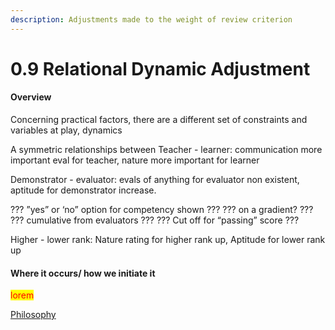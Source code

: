 ```yaml
---
description: Adjustments made to the weight of review criterion
---
```


# 0.9 Relational Dynamic Adjustment

#### Overview

Concerning practical factors, there are a different set of constraints and variables at play, dynamics

A symmetric relationships between Teacher - learner: communication more important eval for teacher, nature more important for learner

Demonstrator - evaluator: evals of anything for evaluator non existent, aptitude for demonstrator increase.

??? ”yes” or ‘no” option for competency shown ??? ??? on a gradient? ??? ??? cumulative from evaluators ??? ??? Cut off for “passing” score ???

Higher - lower rank: Nature rating for higher rank up, Aptitude for lower rank up

#### Where it occurs/ how we initiate it

<mark style="color:red;">lorem</mark>

[Philosophy](../../white-paper/1.9-guild/0.9-ordinal-guild/0.9-acquisition-integration-\_-proliferation/0.9-relational-dynamic-adjustment.md)
